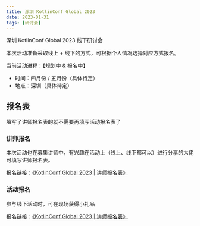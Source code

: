 ```yaml
---
title: 深圳 KotlinConf Global 2023
date: 2023-01-31
tags: [研讨会]
---
```


深圳 KotlinConf Global 2023 线下研讨会

本次活动准备采取线上 + 线下的方式，可根据个人情况选择对应方式报名。

当前活动进程：【规划中 & 报名中】
- 时间：四月份 / 五月份（具体待定）
- 地点：深圳（具体待定）

## 报名表

填写了讲师报名表的就不需要再填写活动报名表了

### 讲师报名

本次活动也在募集讲师中，有兴趣在活动上（线上、线下都可以）进行分享的大佬可填写讲师报名表。

报名链接：[《KotlinConf Global 2023 | 讲师报名表》](https://shimo.im/forms/gXqme1Jrvpt6ebqo/fill)

### 活动报名

参与线下活动时，可在现场获得小礼品

报名链接：[《KotlinConf Global 2023 | 讲师报名表》](https://shimo.im/forms/gXqme1Jrvpt6ebqo/fill)
